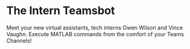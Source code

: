 # The Intern Teamsbot

Meet your new virtual assistants, tech interns Owen Wilson and Vince Vaughn.  Execute MATLAB commands from the comfort of your Teams Channels!
